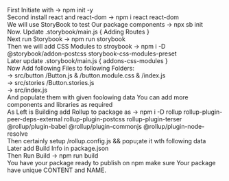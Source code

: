 First Initiate with -> npm init -y <br>
Second install react and react-dom -> npm i react react-dom <br>
We will use StoryBook to test Our package components -> npx sb init <br>
Now. Update .storybook/main.js { Adding Routes } <br>
Next run Storybook -> npm run storybook <br>
Then we will add CSS Modules to stroybook -> npm i -D @storybook/addon-postcss storybook-css-modules-preset <br>
Later update .storybook/main.js { addons-css-modules } <br>
Now Add following Files to following Folders: <br>
-> src/button /Button.js & /button.module.css & /index.js <br>
-> src/stories /Button.stories.js <br>
-> src/index.js <br>
And populate them with given foolowing data You can add more components and libraries as required <br>
As Left is Building add Rollup to package as ->  npm i -D rollup rollup-plugin-peer-deps-external rollup-plugin-postcss rollup-plugin-terser @rollup/plugin-babel @rollup/plugin-commonjs @rollup/plugin-node-resolve <br>
Then certainly setup /rollup.config.js && popu;ate it wth following data <br>
Later add Build Info in package.json <br>
Then Run Build -> npm run build <br>
You have your package ready to publish on npm make sure Your package have unique CONTENT and NAME. <br>